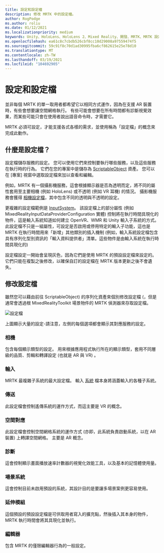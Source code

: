 ```yaml
---
title: 設定和設定檔
description: 修改 MRTK 中的設定檔。
author: RogPodge
ms.author: roliu
ms.date: 01/12/2021
ms.localizationpriority: medium
keywords: Unity、HoloLens、HoloLens 2、Mixed Reality、開發、MRTK、MRTK 設定檔
ms.openlocfilehash: ea61c8c7cbdb526cbf8cc10d29008a97559474f5
ms.sourcegitcommit: 59c91f8c70d1ad30995fba6cf862615e25e78d10
ms.translationtype: MT
ms.contentlocale: zh-TW
ms.lasthandoff: 03/19/2021
ms.locfileid: "104692905"
---
```

# <a name="configuration-and-profiles"></a>設定和設定檔

並非每個 MRTK 的單一取用者都希望它以相同方式運作，因為在支援 AR 裝置時，有些會想要讓空間網格執行。 有些可能會想要在所有時間都有診斷視覺效果，而某些可能只會在使用者說出語音命令時，才需要它。

MRTK 必須可設定，才能支援各式各樣的需求，並使用稱為「設定檔」的概念來完成此動作。

## <a name="what-is-a-profile"></a>什麼是設定檔？

設定檔儲存服務的設定。 您可以使用它們來控制要執行哪些服務，以及這些服務在執行時的行為。 它們在您的專案中是儲存為 [ScriptableObject](https://docs.unity3d.com/Manual/class-ScriptableObject.html) 資產。 您可以在 [專案] 視窗中選取設定檔來加以查看和編輯。

例如，MRTK 有一個攝影機服務，這會根據顯示器是否為透明而定，將不同的屬性套用至主要相機 (例如 HoloLens) 或不透明 (例如 VR 耳機) 的情況。 攝影機服務會獲得 [相機設定檔](https://github.com/microsoft/MixedRealityToolkit-Unity/blob/mrtk_release/Assets/MixedRealityToolkit/Definitions/MixedRealityCameraProfile.cs)，其中包含不同的透明與不透明的設定。

更複雜的設定檔範例是 [InputSystem](https://github.com/microsoft/MixedRealityToolkit-Unity/blob/mrtk_release/Assets/MixedRealityToolkit/Definitions/InputSystem/MixedRealityInputSystemProfile.cs)。
該設定檔上的部分屬性 (例如 MixedRealityInputDataProviderConfiguration 實體) 控制將在執行時間具現化的物件，這是輸入系統知道如何建立 OpenVR、WMR 和 Unity 輸入子系統的方式。 此設定檔不只是一組屬性，可設定是否啟用或停用特定的輸入子功能，這也是 MRTK 在執行時間用來「新增」其他類別的插入機制 (例如，輸入系統設定檔包含具有序列化型別資訊的「輸入資料提供者」清單。這些物件是由輸入系統在執行時間具現化的) 

設定檔設定一開始會呈現灰色，因為它們是使用 MRTK 的預設設定檔來設定的。
它們只能在複製之後修改，以確保自訂的設定檔在 MRTK 版本更新之後不會遺失。

## <a name="modifying-profiles"></a>修改設定檔

雖然您可以藉由前往 ScriptableObject) 的序列化資產來個別修改設定檔 (，但是通常會透過根 MixedRealityToolkit 場景物件的 MRTK 偵測器來存取設定檔。

![設定檔](../features/Images/Profiles/input_profile.png)

上圖顯示大量的設定-請注意，左側的每個選項都會顯示其對應服務的設定。

### <a name="camera"></a>相機

包含每個顯示類型的設定。 用來根據應用程式執行所在的顯示類型，套用不同層級的品質、剪輯和轉譯設定 (也就是 AR 與 VR) 。

### <a name="input"></a>輸入

MRTK 最複雜子系統的最大設定檔。 輸入 [系統](InputSystem/Terminology.md) 檔本身將涵蓋輸入的各種子系統。

### <a name="teleport"></a>傳送

此設定檔會控制遙傳系統的運作方式，而這主要是 VR 的概念。

### <a name="spatial-mapping"></a>空間對應

此設定檔會控制空間網格系統的運作方式 (亦即，此系統負責啟動系統，以在 AR 裝置) 上轉譯空間網格。 主要是 AR 概念。

### <a name="diagnostics"></a>診斷

這會控制顯示畫面播放速率計數器的視覺化效能工具，以及基本的記憶體使用量。

### <a name="scene-system"></a>場景系統

這會控制目前未啟用預設的系統，其設計目的是要讓多場景案例更容易使用。

### <a name="extensions"></a>延伸模組

這個預設的預設設定檔是可供取用者寫入的擴充點，然後插入其本身的物件，MRTK 執行時間會將其具現化並執行。

### <a name="editor"></a>編輯器

包含 MRTK 的僅限編輯器行為的一般設定。
